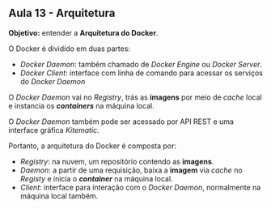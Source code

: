 ## Aula 13 - Arquitetura

**Objetivo:** entender a **Arquitetura do Docker**.

O Docker é dividido em duas partes:
* *Docker Daemon*: também chamado de *Docker Engine* ou *Docker Server*.
* *Docker Client*: interface com linha de comando para acessar os serviços do *Docker Daemon*

O *Docker Daemon* vai no *Registry*, trás as **imagens** por meio de *cache* local e instancia os ***containers*** na máquina local.

O *Docker Daemon* também pode ser acessado por API REST e uma interface gráfica *Kitematic*.

Portanto, a arquitetura do Docker é composta por:
* *Registry*: na nuvem, um repositório contendo as **imagens**.
* *Daemon*: a partir de uma requisição, baixa a **imagem** via *cache* no *Registy* e inicia o ***container*** na máquina local.
* *Client*: interface para interação com o *Docker Daemon*, normalmente na máquina local também.
